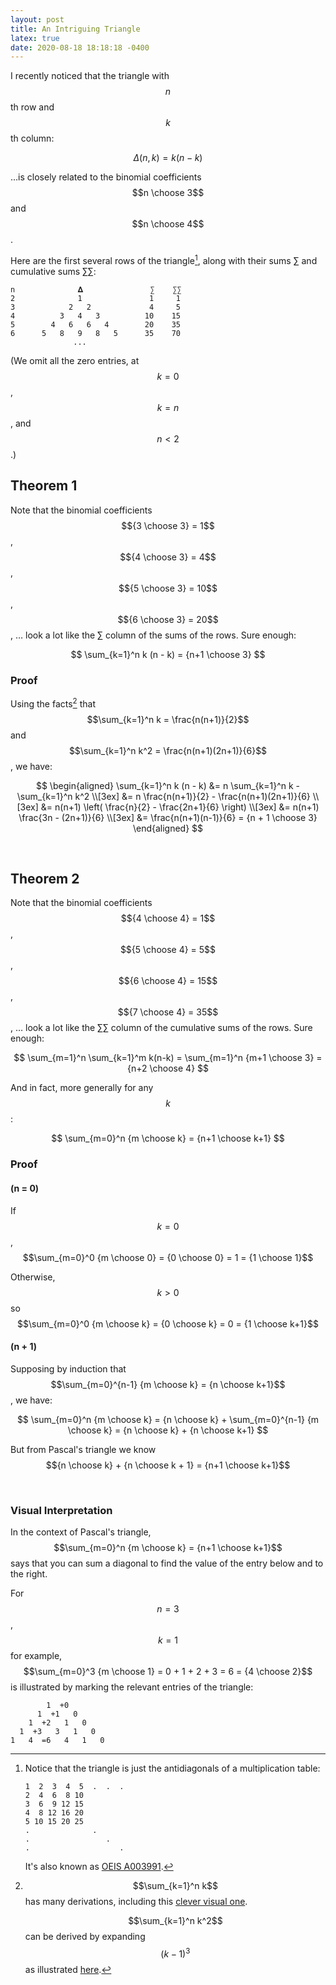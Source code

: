 ```yaml
---
layout: post
title: An Intriguing Triangle
latex: true
date: 2020-08-18 18:18:18 -0400
---
```


I recently noticed that the triangle with $$n$$th row and $$k$$th column:

$$
\Delta(n, k) = k (n - k)
$$

…is closely related to the binomial coefficients $$n \choose 3$$ and $$n \choose 4$$.

Here are the first several rows of the triangle[^more], along with their sums ∑ and cumulative sums ∑∑:

[^more]:
    Notice that the triangle is just the antidiagonals of a multiplication table:

    ```
    1  2  3  4  5  .  .  .
    2  4  6  8 10
    3  6  9 12 15
    4  8 12 16 20
    5 10 15 20 25
    .              .
    .                 .
    .                    .
    ```

    It's also known as [OEIS A003991](https://oeis.org/A003991).


```
n              𝚫               ∑    ∑∑
2              1               1     1
3            2   2             4     5
4          3   4   3          10    15
5        4   6   6   4        20    35
6      5   8   9   8   5      35    70
              ...
```

(We omit all the zero entries, at $$k=0$$, $$k=n$$, and $$n<2$$.)


## Theorem 1

Note that the binomial coefficients $${3 \choose 3} = 1$$, $${4 \choose 3} = 4$$, $${5 \choose 3} = 10$$, $${6 \choose 3} = 20$$, … look a lot like the ∑ column of the sums of the rows. Sure enough:

$$
\sum_{k=1}^n k (n - k) = {n+1 \choose 3}
$$

### Proof

Using the facts[^sums] that $$\sum_{k=1}^n k = \frac{n(n+1)}{2}$$ and $$\sum_{k=1}^n k^2 = \frac{n(n+1)(2n+1)}{6}$$, we have:

[^sums]:
    $$\sum_{k=1}^n k$$ has many derivations, including this [clever visual one](https://jeremykun.com/2011/10/02/n-choose-2/).

    $$\sum_{k=1}^n k^2$$ can be derived by expanding $$(k-1)^3$$ as illustrated [here](https://brilliant.org/wiki/sum-of-n-n2-or-n3/#sum-of-the-squares-of-the-first-n-positive-integers).

$$
\begin{aligned}
\sum_{k=1}^n k (n - k)
&= n \sum_{k=1}^n k - \sum_{k=1}^n k^2 \\[3ex]
&= n \frac{n(n+1)}{2} - \frac{n(n+1)(2n+1)}{6} \\[3ex]
&= n(n+1) \left( \frac{n}{2} - \frac{2n+1}{6} \right) \\[3ex]
&= n(n+1) \frac{3n - (2n+1)}{6} \\[3ex]
&= \frac{n(n+1)(n-1)}{6} = {n + 1 \choose 3}
\end{aligned}
$$

$$
\tag*{$\blacksquare$}
$$

<br/>


## Theorem 2

Note that the binomial coefficients $${4 \choose 4} = 1$$, $${5 \choose 4} = 5$$, $${6 \choose 4} = 15$$, $${7 \choose 4} = 35$$, … look a lot like the ∑∑ column of the cumulative sums of the rows. Sure enough:

$$
\sum_{m=1}^n \sum_{k=1}^m k(n-k) = \sum_{m=1}^n {m+1 \choose 3} = {n+2 \choose 4}
$$

And in fact, more generally for any $$k$$:

$$
\sum_{m=0}^n {m \choose k} = {n+1 \choose k+1}
$$

### Proof

#### (n = 0)

If $$k=0$$, $$\sum_{m=0}^0 {m \choose 0} = {0 \choose 0} = 1 = {1 \choose 1}$$

Otherwise, $$k>0$$ so $$\sum_{m=0}^0 {m \choose k} = {0 \choose k} = 0 = {1 \choose k+1}$$

#### (n + 1)

Supposing by induction that $$\sum_{m=0}^{n-1} {m \choose k} = {n \choose k+1}$$, we have:

$$
\sum_{m=0}^n {m \choose k} = {n \choose k} + \sum_{m=0}^{n-1} {m \choose k} = {n \choose k} + {n \choose k+1}
$$

But from Pascal's triangle we know $${n \choose k} + {n \choose k + 1} = {n+1 \choose k+1}$$

$$
\tag*{$\blacksquare$}
$$

<br/>


### Visual Interpretation

In the context of Pascal's triangle, $$\sum_{m=0}^n {m \choose k} = {n+1 \choose k+1}$$ says that you can sum a diagonal to find the value of the entry below and to the right.

For $$n=3$$, $$k=1$$ for example, $$\sum_{m=0}^3 {m \choose 1} = 0 + 1 + 2 + 3 = 6 = {4 \choose 2}$$ is illustrated by marking the relevant entries of the triangle:

```
        1  +0
      1  +1   0
    1  +2   1   0
  1  +3   3   1   0
1   4  =6   4   1   0
```
